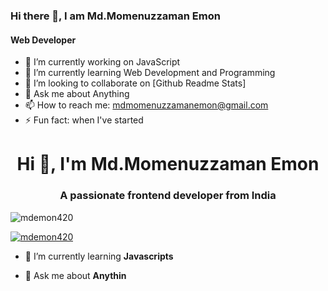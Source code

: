 

### Hi there 👋, I am Md.Momenuzzaman Emon
#### Web Developer

- 🔭 I’m currently working on JavaScript 
- 🌱 I’m currently learning Web Development and Programming 
- 👯 I’m looking to collaborate on [Github Readme Stats] 
- 💬 Ask me about Anything 
- 📫 How to reach me: mdmomenuzzamanemon@gmail.com 
- ⚡ Fun fact: when I've started 


<h1 align="center">Hi 👋, I'm Md.Momenuzzaman Emon</h1>
<h3 align="center">A passionate frontend developer from India</h3>

<p align="left"> <img src="https://komarev.com/ghpvc/?username=mdemon420&label=Profile%20views&color=0e75b6&style=flat" alt="mdemon420" /> </p>

<p align="left"> <a href="https://github.com/ryo-ma/github-profile-trophy"><img src="https://github-profile-trophy.vercel.app/?username=mdemon420" alt="mdemon420" /></a> </p>

- 🌱 I’m currently learning **Javascripts**

- 💬 Ask me about **Anythin**

